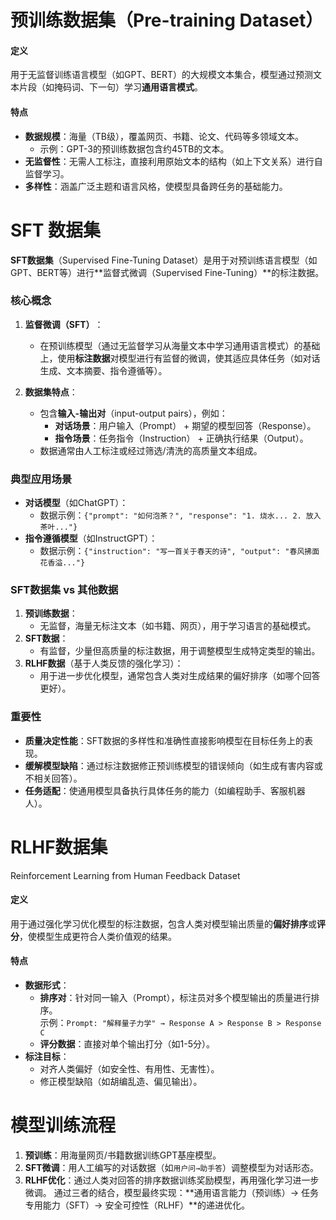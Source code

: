 # 预训练数据集（Pre-training Dataset）​

#### **定义**
用于无监督训练语言模型（如GPT、BERT）的大规模文本集合，模型通过预测文本片段（如掩码词、下一句）学习**通用语言模式**。
#### ​**特点**
- ​**数据规模**：海量（TB级），覆盖网页、书籍、论文、代码等多领域文本。
    - 示例：GPT-3的预训练数据包含约45TB的文本。
- ​**无监督性**：无需人工标注，直接利用原始文本的结构（如上下文关系）进行自监督学习。
- ​**多样性**：涵盖广泛主题和语言风格，使模型具备跨任务的基础能力。


# SFT 数据集
**SFT数据集**​（Supervised Fine-Tuning Dataset）是用于对预训练语言模型（如GPT、BERT等）进行**监督式微调（Supervised Fine-Tuning）​**的标注数据。
### **核心概念**
1. ​**监督微调（SFT）​**：

    - 在预训练模型（通过无监督学习从海量文本中学习通用语言模式）的基础上，使用**标注数据**对模型进行有监督的微调，使其适应具体任务（如对话生成、文本摘要、指令遵循等）。
2. ​**数据集特点**：
    - 包含**输入-输出对**​（input-output pairs），例如：
        - ​**对话场景**：用户输入（Prompt） + 期望的模型回答（Response）。
        - ​**指令场景**：任务指令（Instruction） + 正确执行结果（Output）。
    - 数据通常由人工标注或经过筛选/清洗的高质量文本组成。

### **典型应用场景**
- ​**对话模型**​（如ChatGPT）：
    - 数据示例：`{"prompt": "如何泡茶？", "response": "1. 烧水... 2. 放入茶叶..."}`
- ​**指令遵循模型**​（如InstructGPT）：
    - 数据示例：`{"instruction": "写一首关于春天的诗", "output": "春风拂面花香溢..."}`

### **SFT数据集 vs 其他数据**
1. ​**预训练数据**：
    - 无监督，海量无标注文本（如书籍、网页），用于学习语言的基础模式。
2. ​**SFT数据**：
    - 有监督，少量但高质量的标注数据，用于调整模型生成特定类型的输出。
3. ​**RLHF数据**​（基于人类反馈的强化学习）：
    - 用于进一步优化模型，通常包含人类对生成结果的偏好排序（如哪个回答更好）。

### ​**重要性**
- ​**质量决定性能**：SFT数据的多样性和准确性直接影响模型在目标任务上的表现。
- ​**缓解模型缺陷**：通过标注数据修正预训练模型的错误倾向（如生成有害内容或不相关回答）。
- ​**任务适配**：使通用模型具备执行具体任务的能力（如编程助手、客服机器人）。

# RLHF数据集
Reinforcement Learning from Human Feedback Dataset
#### **定义**
用于通过强化学习优化模型的标注数据，包含人类对模型输出质量的**偏好排序**或**评分**，使模型生成更符合人类价值观的结果。
#### ​**特点**
- ​**数据形式**：
    - ​**排序对**：针对同一输入（Prompt），标注员对多个模型输出的质量进行排序。  
        示例：`Prompt: "解释量子力学" → Response A > Response B > Response C`
    - ​**评分数据**：直接对单个输出打分（如1-5分）。
- ​**标注目标**：
    - 对齐人类偏好（如安全性、有用性、无害性）。
    - 修正模型缺陷（如胡编乱造、偏见输出）。

# 模型训练流程

1. ​**预训练**：用海量网页/书籍数据训练GPT基座模型。
2. ​**SFT微调**：用人工编写的对话数据（如`用户问→助手答`）调整模型为对话形态。
3. ​**RLHF优化**：通过人类对回答的排序数据训练奖励模型，再用强化学习进一步微调。
通过三者的结合，模型最终实现：​**通用语言能力（预训练）→ 任务专用能力（SFT）→ 安全可控性（RLHF）​**的递进优化。